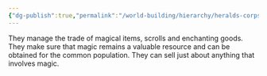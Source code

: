 ```yaml
---
{"dg-publish":true,"permalink":"/world-building/hierarchy/heralds-corps/factions/merchants/aetherial-traders/"}
---
```


They manage the trade of magical items, scrolls and enchanting goods. They make sure that magic remains a valuable resource and can be obtained for the common population. They can sell just about anything that involves magic. 